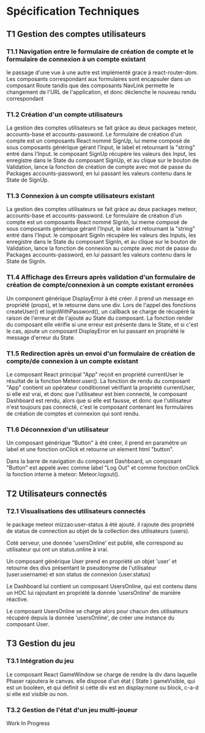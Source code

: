 # Spécification Techniques

## T1 Gestion des comptes utilisateurs

### T1.1 Navigation entre le formulaire de création de compte et le formulaire de connexion à un compte existant
le passage d'une vue à une autre est implémenté grace à react-router-dom. Les composants correspondant aux formulaires sont encapsuler dans un composant Route tandis que des composants NavLink permette le changement de l'URL de l'application, et donc déclenche le nouveau rendu correspondant

### T1.2 Création d'un compte utilisateurs
La gestion des comptes utilisateurs se fait gràce au deux packages meteor, accounts-base et accounts-password. Le formulaire de création d'un compte est un composants React nommé SignUp, lui meme composé de sous composants générique gérant l'Input, le label et retournant la "string" entré dans l'Input. le composant SignUp récupère les valeurs des Input, les enregistre dans le State du composant SignUp, et au clique sur le bouton de Validation, lance la fonction de création de compte avec mot de passe du Packages accounts-password, en lui passant les valeurs contenu dans le State de SignUp.

### T1.3 Connexion à un compte utilisateurs existant
La gestion des comptes utilisateurs se fait gràce au deux packages meteor, accounts-base et accounts-password. Le formulaire de création d'un compte est un composants React nommé SignIn, lui meme composé de sous composants générique gérant l'Input, le label et retournant la "string" entré dans l'Input. le composant SignIn récupère les valeurs des Inputs, les enregistre dans le State du composant SignIn, et au clique sur le bouton de Validation, lance la fonction de connexion au compte avec mot de passe du Packages accounts-password, en lui passant les valeurs contenu dans le State de SignIn.

### T1.4 Affichage des Erreurs après validation d'un formulaire de création de compte/connexion à un compte existant erronées
Un component générique DisplayError à été créer. il prend un message en propriété (props), et le retourne dans une div.
Lors de l'appel des fonctions createUser() et loginWithPassword(), un callback se charge de récupéré la raison de l'erreur et de l'ajouté au State du composant.
La fonction render du composant elle vérifie si une erreur est présente dans le State, et si c'est le cas, ajoute un composant DisplayError en lui passant en propriété le message d'erreur du State.

### T1.5 Redirection après un envoi d'un formulaire de création de compte/de connexion à un compte existant
Le composant React principal "App" reçoit en propriété currentUser le résultat de la fonction Meteor.user().
La fonction de rendu du composant "App" contient un opérateur conditionnel vérifiant la propriété currentUser, si elle est vrai, et donc que l'utilisateur est bien connecté, le composant Dashboard est rendu, alors que si elle est fausse, et donc que l'utilisateur n'est toujours pas connecté, c'est le composant contenant les formulaires de création de comptes et connexion qui sont rendu.

### T1.6 Déconnexion d'un utilisateur
Un composant générique "Button" à été créer, il prend en paramètre un label et une fonction onClick et retourne un element html "button".

Dans la barre de navigation du composant Dashboard, un composant "Button" est appelé avec comme label "Log Out" et comme fonction onClick la fonction interne à meteor: Meteor.logout().

## T2 Utilisateurs connectés

### T2.1 Visualisations des utilisateurs connectés
le package meteor mizzao:user-status à été ajouté. il rajoute des propriété de status de connection au objet de la collection des utilisateurs (users).

Coté serveur, une donnée 'usersOnline' est publié, elle correspond au utilisateur qui ont un status.online à vrai.

Un composant générique User prend en propriété un objet 'user' et retourne des divs présentant le pseudonyme de l'utilisateur (user.username) et son status de connexion (user.status)

Le Dashboard lui contient un composant UsersOnline, qui est contenu dans un HOC lui rajoutant en propriété la donnée
'usersOnline' de manière réactive.

Le composant UsersOnline se charge alors pour chacun des utilisateurs récupéré depuis la donnée 'usersOnline',
de créer une instance du composant User.

## T3 Gestion du jeu

### T3.1 Intégration du jeu
Le composant React GameWindow se charge de rendre la div dans laquelle Phaser rajoutera le canvas. elle dispose d'un état ( State ) gameVisible, qui est un booléen, et qui définit si cette div est en display:none ou block, c-a-d si elle est visible ou non.

### T3.2 Gestion de l'état d'un jeu multi-joueur
Work In Progress
